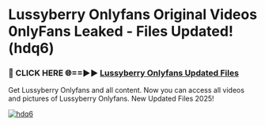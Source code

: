 # Lussyberry Onlyfans Original Videos 0nlyFans Leaked - Files Updated! (hdq6)

<h3>🔴 CLICK HERE 🌐==►► <a href="https://tinyurl.com/ehrbuxhb" rel="nofollow">Lussyberry Onlyfans Updated Files</a></h3>

Get Lussyberry Onlyfans and all content. Now you can access all videos and pictures of Lussyberry Onlyfans. New Updated Files 2025!

[![hdq6](https://i.imgur.com/lVYEuWS.gif)](https://tinyurl.com/ehrbuxhb)

